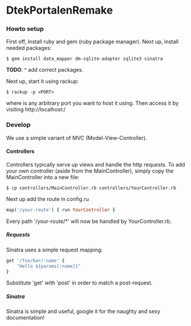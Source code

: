 DtekPortalenRemake
==================

### Howto setup
First off, install ruby and gem (ruby package manager). Next up, install needed packages:

```
$ gem install data_mapper dm-sqlite-adapter sqlite3 sinatra
```

**TODO**: ^ add correct packages.

Next up, start it using rackup:

```
$ rackup -p <PORT>
```

where **<PORT>** is any arbitrary port you want to host it using. Then access it by visiting http://localhost:**<PORT>**/

### Develop
We use a simple variant of MVC (Model-View-Controller). 

#### Controllers
Controllers typically serve up views and handle the http requests. To add your own controller (aside from the MainController), simply copy the MainController into a new file:

```
$ cp controllers/MainController.rb controllers/YourController.rb
```

Next up add the route in config.ru

```ruby
map('/your-route') { run YourController }
```

Every path '/your-route/*' will now be handled by YourController.rb.

##### Requests
Sinatra uses a simple request mapping:

```ruby
get '/foo/bar/:name' {
	"Hello ${params[:name]}"
}
```

Substitute 'get' with 'post' in order to match a post-request.

##### Sinatra
Sinatra is simple and useful, google it for the naughty and sexy documentation!
